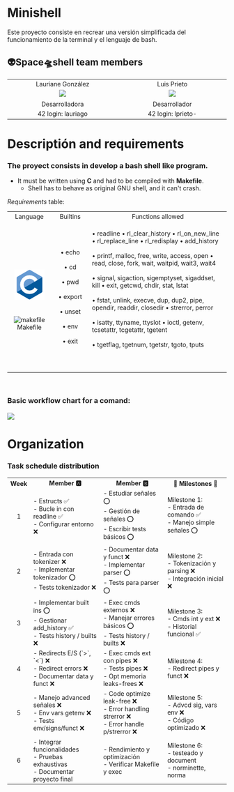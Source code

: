 # Minishell

Este proyecto consiste en recrear una versión simplificada del funcionamiento de la terminal y el lenguaje de bash.<br>
<h2>👽Space🛸shell team members</h2>

<div align="center">
  
<table>
  <tr>
    <td align="center" width="400">Lauriane González</td>
    <td align="center" width="400">Luis Prieto</td>
  </tr>
  <tr>
    <td align="center" width="400"><img width="150" src="https://github.com/user-attachments/assets/56c69eeb-005d-48fd-b0b5-8ff97d3dc170" /></td>
    <td align="center" width="400"><img width="150" src="https://github.com/LLuisPP/ONCE-scalian/assets/116104082/18bf3bbf-ec5f-489b-82e6-ca878ecdde1d" /></td>
  </tr>
    <td align="center" width="400">Desarrolladora</td>
    <td align="center" width="400">Desarrollador</td>
  </tr>
  <tr>
    <td align="center" width="400">42 login: lauriago</td>
    <td align="center" width="400">42 login: lprieto-</td>
  </tr>
</table>

</div>

# Descriptión and requirements

<h3 weight="bold">The proyect consists in develop a bash shell like program.</h3>

- It must be written using <b>C</b> and had to be compiled with <b>Makefile</b>.
  - Shell has to behave as original GNU shell, and it can't crash.

<em>Requirements</em> table:

<div align="center">
<table>
  <tr>
    <td align="center" width="130">Language</td>
    <td align="center">Builtins</td>
    <td align="center" width="700">Functions allowed</td>
  </tr>
  <tr>
    <td align="center"><br><img src="https://raw.githubusercontent.com/devicons/devicon/master/icons/c/c-original.svg" alt="c" width="70" height="70"/><br><br><br><img src="https://github.com/user-attachments/assets/bd668d04-50d1-496a-beb6-2190b1fe9241" alt="makefile" width="50" height="60"/><br>Makefile<br>
    </td>
    <td align="center" width="120">• echo <br><br> • cd <br><br> • pwd <br><br> • export <br><br> • unset <br><br> • env <br><br> • exit <br> </td>
    <td width="330">
      <br>
      • readline • rl_clear_history • rl_on_new_line • rl_replace_line • rl_redisplay • add_history <br><br>
      • printf, malloc, free, write, access, open • read, close, fork, wait, waitpid, wait3, wait4 <br><br>
      • signal, sigaction, sigemptyset, sigaddset, kill • exit, getcwd, chdir, stat, lstat <br><br>
      • fstat, unlink, execve, dup, dup2, pipe, opendir, readdir, closedir • strerror, perror <br><br>
      • isatty, ttyname, ttyslot • ioctl, getenv, tcsetattr, tcgetattr, tgetent<br><br>
      • tgetflag, tgetnum, tgetstr, tgoto, tputs<br><br><br>
      <br>
      </td>
  </tr>
</table>
</div>
<br>

<h3 weight="bold">Basic workflow chart for a comand:</h3>

<img align="center" src="https://github.com/user-attachments/assets/d1577d14-d5cb-4d15-a416-b1d55b44ad54"></img>


# Organization

<h3 weight="bold">Task schedule distribution</h3>

<div align="center">

<table>
  <tr>
    <th>Week</th>
    <th>Member 🅰️</th>
    <th>Member 🅱️</th>
    <th>📍 Milestones 📅</th>
  </tr>
  <tr>
    <td align="center">1</td>
    <td>- Estructs ✅<br>- Bucle in con readline ✅<br>- Configurar entorno ❌</td>
    <td>- Estudiar señales ⭕<br>- Gestión de señales ⭕<br>- Escribir tests básicos ⭕</td>
    <td>Milestone 1:<br>- Entrada de comando ✅<br>- Manejo simple señales ⭕</td>
  </tr>
  <tr>
    <td align="center">2</td>
    <td>- Entrada con tokenizer ❌<br>- Implementar tokenizador ⭕<br>- Tests tokenizador ❌</td>
    <td>- Documentar data y funct ❌<br>- Implementar parser ⭕<br>- Tests para parser ⭕</td>
    <td>Milestone 2:<br>- Tokenización y parsing ❌<br>- Integración inicial ❌</td>
  </tr>
  <tr>
    <td align="center">3</td>
    <td>- Implementar built ins ⭕<br>- Gestionar add_history ✅<br>- Tests history / builts ❌</td>
    <td>- Exec cmds externos ❌<br>- Manejar errores básicos ⭕<br>- Tests history / builts ❌</td>
    <td>Milestone 3:<br>- Cmds int y ext ❌<br>- Historial funcional ✅</td>
  </tr>
  <tr>
    <td align="center">4</td>
    <td>- Redirects E/S (`>`, `<`) ❌<br>- Redirect errors ❌<br>- Documentar data y funct ❌</td>
    <td>- Exec cmds ext con pipes ❌<br>- Tests pipes ❌<br>- Opt memoria leaks-frees ❌</td>
    <td>Milestone 4:<br>- Redirect pipes y funct ❌</td>
  </tr>
  <tr>
    <td align="center">5</td>
    <td>- Manejo advanced señales ❌<br>- Env vars getenv ❌<br>- Tests env/signs/funct ❌</td>
    <td>- Code optimize leak-free ❌<br>- Error handling strerror ❌<br>- Error handle p/strerror ❌</td>
    <td>Milestone 5:<br>- Advcd sig, vars env ❌<br>- Código optimizado ❌</td>
  </tr>
  <tr>
    <td align="center">6</td>
    <td>- Integrar funcionalidades<br>- Pruebas exhaustivas<br>- Documentar proyecto final</td>
    <td>- Rendimiento y optimización<br>- Verificar Makefile y exec</td>
    <td>Milestone 6:<br>- testeado y document<br>- norminette, norma</td>
  </tr>
</table>

</div>

